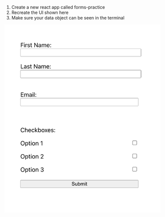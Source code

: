 1. Create a new react app called forms-practice
2. Recreate the UI shown here
3. Make sure your data object can be seen in the terminal

![!\[Alt text\](design-images/horoscope-component.png) ](./assets/formUI.png)